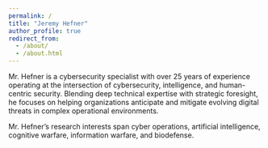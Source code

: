 ```yaml
---
permalink: /
title: "Jeremy Hefner"
author_profile: true
redirect_from: 
  - /about/
  - /about.html
---
```


Mr. Hefner is a cybersecurity specialist with over 25 years of experience operating at the intersection of cybersecurity, intelligence, and human-centric security. Blending deep technical expertise with strategic foresight, he focuses on helping organizations anticipate and mitigate evolving digital threats in complex operational environments.

Mr. Hefner’s research interests span cyber operations, artificial intelligence, cognitive warfare, information warfare, and biodefense. 